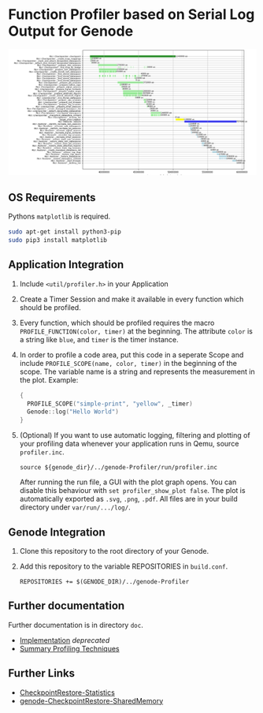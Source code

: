 # Function Profiler based on Serial Log Output for Genode 

![Screenshot](doc/plotted.png)

## OS Requirements

Pythons `matplotlib` is required.

```bash
sudo apt-get install python3-pip
sudo pip3 install matplotlib
```

## Application Integration

1. Include `<util/profiler.h>` in your Application
2. Create a Timer Session and make it available in every function which should
   be profiled.

3. Every function, which should be profiled requires the macro
   `PROFILE_FUNCTION(color, timer)` at the beginning. The attribute `color` is a
   string like `blue`, and `timer` is the timer instance.

4. In order to profile a code area, put this code in a seperate Scope and
   include `PROFILE_SCOPE(name, color, timer)` in the beginning of the
   scope. The variable name is a string and represents the measurement in the
   plot. Example:
   ```C++
   {
     PROFILE_SCOPE("simple-print", "yellow", _timer)
	 Genode::log("Hello World")
   }
   ```

5. (Optional) If you want to use automatic logging, filtering and plotting of
   your profiling data whenever your application runs in Qemu, source
   `profiler.inc`.
   ```
   source ${genode_dir}/../genode-Profiler/run/profiler.inc
   ```
   After running the run file, a GUI with the plot graph opens. You can disable
   this behaviour with `set profiler_show_plot false`.
   The plot is automatically exported as `.svg`, `.png`, `.pdf`. All files are
   in your build directory under `var/run/.../log/`.

## Genode Integration

1. Clone this repository to the root directory of your Genode.

2. Add this repository to the variable REPOSITORIES in `build.conf`.
   ```
   REPOSITORIES += $(GENODE_DIR)/../genode-Profiler
   ```


## Further documentation
Further documentation is in directory `doc`.

* [Implementation](./doc/implementation.md) *deprecated*
* [Summary Profiling Techniques](./doc/profiler_techniques.md)

## Further Links

* [CheckpointRestore-Statistics](https://github.com/pecheur/CheckpointRestore-Statistics)
* [genode-CheckpointRestore-SharedMemory](https://github.com/pecheur/genode-CheckpointRestore-SharedMemory)


